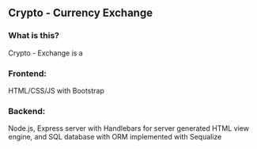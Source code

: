 ## Crypto - Currency Exchange
### What is this?
Crypto - Exchange is a 
### Frontend: 
HTML/CSS/JS with Bootstrap 

### Backend:
Node.js, Express server with Handlebars for server generated HTML view engine, and SQL database with ORM implemented with Sequalize
